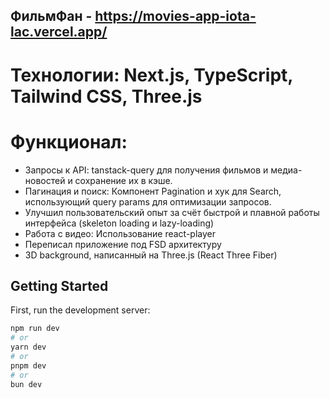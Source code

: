 ## ФильмФан - https://movies-app-iota-lac.vercel.app/

# Технологии: Next.js, TypeScript, Tailwind CSS, Three.js

# Функционал:
 * Запросы к API: tanstack-query для получения фильмов и медиа-новостей и сохранение их в кэше.
 * Пагинация и поиск: Компонент Pagination и хук для Search, использующий query params для оптимизации запросов.
 * Улучшил пользовательский опыт за счёт быстрой и плавной работы интерфейса (skeleton loading и lazy-loading)
 * Работа с видео: Использование react-player
 * Переписал приложение под FSD архитектуру
 * 3D background, написанный на Three.js (React Three Fiber)

## Getting Started

First, run the development server:

```bash
npm run dev
# or
yarn dev
# or
pnpm dev
# or
bun dev
```

